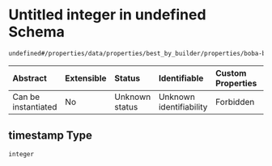 # Untitled integer in undefined Schema

```txt
undefined#/properties/data/properties/best_by_builder/properties/boba-builder/properties/timestamp
```



| Abstract            | Extensible | Status         | Identifiable            | Custom Properties | Additional Properties | Access Restrictions | Defined In                                                                          |
| :------------------ | :--------- | :------------- | :---------------------- | :---------------- | :-------------------- | :------------------ | :---------------------------------------------------------------------------------- |
| Can be instantiated | No         | Unknown status | Unknown identifiability | Forbidden         | Allowed               | none                | [bid\_summary.schema.json\*](../out/bid_summary.schema.json "open original schema") |

## timestamp Type

`integer`
